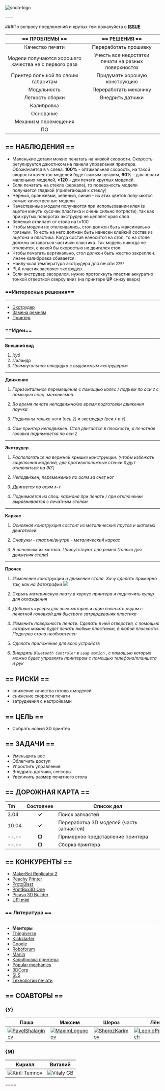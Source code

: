 ![soda-logo](https://cloud.githubusercontent.com/assets/3838734/3714295/478913ee-15a0-11e4-829a-0ea6ad20f256.png)

===

###По вопросу предложений и крутых тем пожалуйста в [**ISSUE**](https://github.com/soda-io/SPRiNTR/issues)

| == ПРОБЛЕМЫ == | == РЕШЕНИЯ == |
|:-----:|:-------:|
|Качество печати|Переработать прошивку|
|Модели получаются хорошего качества не с первого раза|Учесть все недостатки печати на разных поверхностях| 
|Принтер большой по своим габаритам|Придумать хорошую конструкцию|
|Модульность|Переработать механику|
|Легкость сборки|Внедрить датчики|
|Калибровка|
|Основание|
|Механизм перемещения|
|ПО|



## == НАБЛЮДЕНИЯ ==
- Маленькие детали можно печатать на низкой скорости. Скорость регулируется джостиком на панели управления принтера. Обозначается в `%`  слева. **100%** - оптимальная скорость, на такой скорости качество моделей будет самым лучшим, **60%** - для печати маленьких моделей, **>120** - для печати круглых моделей.
- Если печатать на стекле (зеркале), то поверхность модели получается гладкой (прилегающая к стеклу)
- Черный, оранжевый, зеленый, синий - из этих цветов получаются самые качественные модели
- Качественные модели получаются при использовании клея (в ацетон кинуть кусочек пластика и очень сильно потрясти), так как при крутых поворотах экструдер не цепляет края слоя
- Зеленый отлипает от стола на t=100
- Чтобы модели не отклеивались, стол должен быть максимально грязным. То есть на него должен быть нанесен клейкий состав из ацетона и пластика. Когда состав наносится на стол, то на столе должны оставаться частички пластика. Так модель никогда не отклеится, с какой бы скоростью не двигался стол. 
- Чтобы печатать вертикально, стол должен быть жестко закреплен. Иначе калибровка сбивается. 
- Наилучшая температура экструдера для печати `225°`
- PLA пластик засоряет экструдер. 
- Если экструдер засорился, нужно протолкнуть пластик аккуратно тонкой отверткой сверху вниз (на принтере **UP** снизу вверх)


### ==Интересные решения==
****
- [Экструдер](https://www.kickstarter.com/projects/dglass3d/next-generation-3d-printer-extruders-the-rugged-hp?ref=discovery)
- [Замена ремням](http://3dprint.com/10249/corexz-3d-printer-collapsible/)
- [Принтер](https://www.kickstarter.com/projects/920076234/the-creatorbot-3d-printer-professional-grade-large?ref=category)

### ==Идеи==
****
**Внешний вид**

1. *Куб*
2. *Цилиндр*
3. *Прямоугольная площадка с выдвижным экструдером*

****

**Движение**

1. *Горизонтальное перемещение с помощью колес / подъем по оси `Z` с помощью спец. механизмов.*

2. *Во время печати неподвижно/во время подготовки движения паучка*

3. *Подвижны только ноги (ось `Z`) и экструдер (оси `X` и `Y`)*

4. *Сам принтер неподвижен. Стол двигается в плоскости, а печатная головка поднимается по оси `Z`* 

****
**Экструдер**

1. *Располагаться на вержней крышке конструкции. (чтобы избежать зацепления моделей, две противоположные стенки будут отклоняться на 90')*

2. *Неподвижен, перемежение по осям за счет ног*

3. *Двигается по осям `X~Y`*

4. *Поднимается из спец. кармана при печати / при отключении выравнивается с печатным столом*

****

**Каркас**


1. *Oсновная конструкция состоит из металических прутов и шаговых двигателей*

2. *Снаружи - пластик/внутри - металический каркас*

3. *В основном из метала. Присутствуют два ремня (только для движения стола)*
****

**Прочее**

1. *Изменение конструкции и движение стола. Хочу сделать примерно так, как на фотографии ![](http://thingiverse-production.s3.amazonaws.com/renders/7e/82/b8/b1/86/2012-04-22_18.09.12_display_large_preview_featured.jpg?raw=true)*

2. *Скрыть материнскую плату в корпус принтера и подлючить кулер для охлаждения*

3. *Добавить кулеры для всех моторов и один повесить рядом с печатной головкой для быстрого затвердевания пластика*

4. *Изменить поверхность печати. Сделать в ней отверстия, с помощью которых можно будет печать любым пластиком, в любой плоскости. Подогрев стола необязателен* 

5. *Сделать приложение для всех устройств*

6. *Внердить `Bluetooth Controler` и `Leap motion` , с помощью которых можно будет управлять принтером с помощью телефона/планшета и рук*



## == РИСКИ ==
 - снижение качества готовых моделей 
 - снижение скорости печати
 - затруднения с настройками

 
## == ЦЕЛЬ ==

- Собрать новый 3D принтер

## == ЗАДАЧИ ==

- Уменьшить вес 
- Облегчить доступ              
- Упростить управление
- Внедрить датчики, сенсоры                
- Увеличить размер печатного стола         

## == ДОРОЖНАЯ КАРТА ==

| Tm     | Состояние |  Список дел                               |
|:-------|:---------:|-------------------------------------------|
| 3.04   | **✓**     | Поиск запчастей                           | 
| 10.04  | **✓**     | Переработка 3D моделей (часть запчастей)  |
| --.--  | **▢**     | Примерное представление принтера          |       
| --.--  | **▢**     | Сборка принтера                           |        


## == КОНКУРЕНТЫ ==
- [MakerBot Replicator 2](http://www.makerbot.com)
- [Peachy Printer](http://www.peachyprinter.com)
- [ProtoBlast](http://sfera-3d.ru/products/3d-printer-protoblast)
- [PrintBox3D One](http://sfera-3d.ru/products/3d-printer-printbox3d-one)
- [Picaso 3D Builder](http://sfera-3d.ru/products/3d-printer-picaso-3d-builder)
- [UP! mini](http://www.pp3dp.com/index.php?page=shop.product_details&flypage=flypage.tpl&product_id=6&category_id=1&option=com_virtuemart&Itemid=37)

### == Литература ==
****
- **Менторы**
- [Thingiverse](http://www.thingiverse.com/)
- [Kickstarter](https://www.kickstarter.com/)
- [Google](https://google.com)
- [Roboforum](http://roboforum.ru/)
- [Marlin](http://reprap.org/wiki/Marlin/ru)
- [Калибровка принтера](http://roboforum.ru/forum107/topic12700.html)
- [Popular mechanics](http://www.popmech.ru/gadgets)
- [3DCorp](http://3dcorp.ru/)
- [SLS](http://can-touch.ru/blog/sls/)
- [Технологии печати](http://www.orgprint.com/ru/wiki/obzor-tehnologij-3D-pechati)


## == СОАВТОРЫ ==

### {У}

| Паша | Максим |  Шероз  |  Лёня  |
|----|----|----|----|
|[![PavelShalaginov](https://avatars0.githubusercontent.com/u/3833771?s=74)](https://github.com/PavelShalaginov) | [![MaximLoguncov](https://avatars2.githubusercontent.com/u/3838734?s=74)](https://github.com/MaximLoguncov)|[![SherozKarimov](https://avatars0.githubusercontent.com/u/4226210?s=74)](https://github.com/SherozKarimov)|[![LeonidProkopovich](https://avatars2.githubusercontent.com/u/6639503?s=74)](https://github.com/leonidprokopovich)|


### {M}

| Кирилл |  Виталий  | 
|----|----|
|![Kirill Temnov](https://avatars1.githubusercontent.com/u/147170?s=74)|![Vitaly GB](https://avatars0.githubusercontent.com/u/842476?s=74)

====



